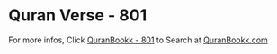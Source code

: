 # Quran Verse - 801 

For more infos, Click [QuranBookk - 801](https://www.quranbookk.com/quran/search?q=801) to Search at [QuranBookk.com](http://quranbookk.com/)